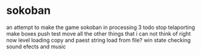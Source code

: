 # sokoban
an attempt to make the game sokoban in processing 3
todo
stop telaporting
make boxes
  push test
  move
  all the other things that i can not think of right now
level loading
  copy and paest string
  load from file?
win state checking
sound efects and music

